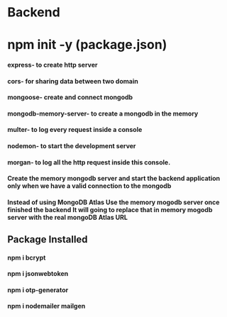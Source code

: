 # Backend 

# npm init -y (package.json)

#### express- to create http server
#### cors- for sharing data between two domain
#### mongoose- create and connect mongodb
#### mongodb-memory-server- to create a mongodb in the memory
#### multer- to log every request inside a console
#### nodemon- to start the development server
#### morgan- to log all the http request inside this console.

#### Create the memory mongodb server  and start the backend application only when we have a valid connection to the mongodb
#### Instead of using MongoDB Atlas Use the memory mogodb server once finished the backend It will going to replace that in memory mogodb server with the real mongoDB Atlas URL 

## Package Installed 

#### npm i bcrypt
#### npm i jsonwebtoken
#### npm i otp-generator
#### npm i nodemailer mailgen